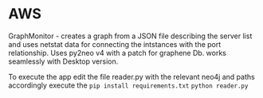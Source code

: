 # AWS
 GraphMonitor - creates a graph from a JSON file describing the server list and uses netstat data for connecting the intstances with the port relationship. 
 Uses py2neo v4 with a patch for graphene Db. works seamlessly with Desktop version.
 

To execute the app 
edit the file reader.py with the relevant neo4j and paths accordingly
execute the 
`pip install requirements.txt`
`python reader.py` 
